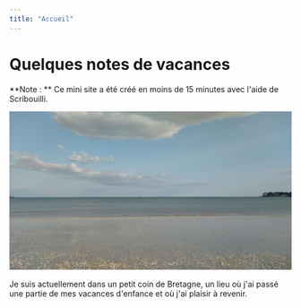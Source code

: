```yaml
---
title: "Accueil"
---
```

# Quelques notes de vacances

**Note : ** Ce mini site a été créé en moins de 15 minutes avec l'aide de Scribouilli.

![une image de la plage](/images/signal-2023-05-16-19-12-53-976.jpg)

Je suis actuellement dans un petit coin de Bretagne, un lieu où j'ai passé une partie de mes vacances d'enfance et où j'ai plaisir à revenir. 